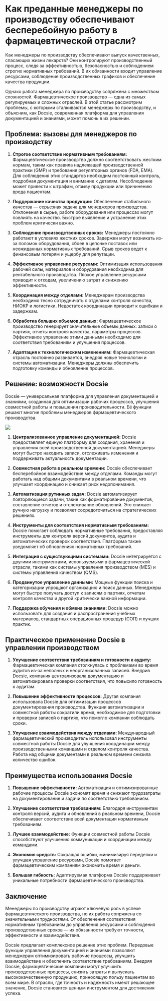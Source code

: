 # Как преданные менеджеры по производству обеспечивают бесперебойную работу в фармацевтической отрасли?

Как менеджеры по производству обеспечивают выпуск качественных, спасающих жизни лекарств? Они контролируют производственный процесс, следя за эффективностью, безопасностью и соблюдением строгих нормативных требований. В их обязанности входит управление ресурсами, соблюдение производственных графиков и обеспечение качества продукции.

Однако работа менеджера по производству сопряжена с множеством сложностей. Фармацевтическое производство — одна из самых регулируемых и сложных отраслей. В этой статье рассмотрим проблемы, с которыми сталкиваются менеджеры по производству, и объясним, как Docsie, современная платформа для управления документацией и знаниями, может помочь в их решении.

## Проблема: вызовы для менеджеров по производству

1. **Строгое соответствие нормативным требованиям:** Фармацевтическое производство должно соответствовать жестким нормам, таким как правила надлежащей производственной практики (GMP) и требования регуляторных органов (FDA, EMA). Для соблюдения этих стандартов необходим постоянный контроль, подробная документация и внимание к деталям. Несоблюдение может привести к штрафам, отзыву продукции или причинению вреда пациентам.

2. **Поддержание качества продукции:** Обеспечение стабильного качества — серьезная задача для менеджеров производства. Отклонения в сырье, работе оборудования или процессах могут повлиять на качество. Быстрое выявление и устранение этих проблем критически важно.

3. **Соблюдение производственных сроков:** Менеджеры постоянно работают в условиях жестких сроков. Задержки могут возникать из-за поломок оборудования, сбоев в цепочке поставок или неожиданных нормативных требований. Срыв сроков ведет к финансовым потерям и ущербу для репутации.

4. **Эффективное управление ресурсами:** Оптимизация использования рабочей силы, материалов и оборудования необходима для рентабельного производства. Плохое управление ресурсами приводит к отходам, увеличению затрат и снижению эффективности.

5. **Координация между отделами:** Менеджерам производства необходимо тесно сотрудничать с отделами контроля качества, НИОКР и логистики. Недостаток координации приводит к ошибкам и задержкам.

6. **Обработка больших объемов данных:** Фармацевтическое производство генерирует значительные объемы данных: записи о партиях, отчеты контроля качества, параметры процессов. Эффективное управление этими данными необходимо для соответствия требованиям и улучшения процессов.

7. **Адаптация к технологическим изменениям:** Фармацевтическая отрасль постоянно развивается, внедряя новые технологии и системы автоматизации. Менеджеры должны обеспечить подготовку команды и обновление процессов.

## Решение: возможности Docsie

Docsie — универсальная платформа для управления документацией и знаниями, созданная для оптимизации рабочих процессов, улучшения совместной работы и повышения производительности. Её функции решают многие проблемы менеджеров фармацевтического производства.

![](https://cdn.docsie.io/workspace_PxAvC1Uenuc7ad6H3/doc_XyRNLa5cwc5POC0vL/file_BbI6elxzMi3QbuPZ9/production_managers_2_687c0a46-9b83-6eb3-d2f4-1199e58f6049.jpg)

1. **Централизованное управление документацией:** Docsie предоставляет единую платформу для создания, хранения и управления всей производственной документацией. Менеджеры могут быстро находить записи, отслеживать изменения и поддерживать актуальность документации.

2. **Совместная работа в реальном времени:** Docsie обеспечивает бесперебойное взаимодействие между отделами. Команды могут работать над общими документами в реальном времени, что улучшает координацию и снижает риск недопонимания.

3. **Автоматизация рутинных задач:** Docsie автоматизирует повторяющиеся задачи, такие как форматирование документов, составление отчетов и отслеживание обновлений. Это снижает ручную нагрузку и позволяет сосредоточиться на стратегических решениях.

4. **Инструменты для соответствия нормативным требованиям:** Docsie помогает соблюдать нормативные требования, предоставляя инструменты для контроля версий документов, аудита и автоматических проверок соответствия. Платформа также уведомляет об обновлениях нормативных требований.

5. **Интеграция с существующими системами:** Docsie интегрируется с другими инструментами, используемыми в фармацевтической отрасли, такими как системы управления производством (MES) и системы управления качеством (QMS).

6. **Продвинутое управление данными:** Мощные функции поиска и категоризации упрощают организацию и поиск данных. Менеджеры могут быстро получать доступ к записям о партиях, отчетам контроля качества и другой критически важной информации.

7. **Поддержка обучения и обмена знаниями:** Docsie можно использовать для создания и распространения учебных материалов, стандартных операционных процедур (СОП) и лучших практик.

## Практическое применение Docsie в управлении производством

1. **Улучшение соответствия требованиям и готовности к аудиту:** Фармацевтическая компания столкнулась с проблемами во время аудитов из-за неполных и неорганизованных записей. Внедрив Docsie, компания централизовала документацию и автоматизировала проверки соответствия, что повысило готовность к аудитам.

2. **Повышение эффективности процессов:** Другая компания использовала Docsie для оптимизации процессов документирования производства. Функции автоматизации и совместной работы сократили время, необходимое для подготовки и проверки записей о партиях, что помогло компании соблюдать сроки.

3. **Улучшение взаимодействия между отделами:** Международный фармацевтический производитель использовал инструменты совместной работы Docsie для улучшения координации между производственными командами и отделом контроля качества. Работа над общими документами в реальном времени снизила количество ошибок.

## Преимущества использования Docsie

1. **Повышение эффективности:** Автоматизация и оптимизированные рабочие процессы Docsie экономят время и снижают трудозатраты на документирование и задачи по соответствию требованиям.

2. **Улучшение соответствия требованиям:** Благодаря инструментам контроля версий, аудита и обновлений в реальном времени, Docsie обеспечивает соответствие всей документации нормативным требованиям.

3. **Лучшее взаимодействие:** Функции совместной работы Docsie способствуют улучшению коммуникации и координации между командами.

4. **Экономия средств:** Сокращая ошибки, минимизируя переделки и улучшая управление ресурсами, Docsie помогает фармацевтическим компаниям экономить время и деньги.

5. **Большая гибкость:** Адаптируемая платформа Docsie поддерживает уникальные потребности фармацевтического производства.

## Заключение

Менеджеры по производству играют ключевую роль в успехе фармацевтического производства, но их работа сопряжена со значительными трудностями. От обеспечения соответствия нормативным требованиям до управления ресурсами и соблюдения производственных сроков — их обязанности требуют точности, эффективности и взаимодействия.

Docsie предлагает комплексное решение этих проблем. Передовые функции управления документацией и знаниями позволяют менеджерам оптимизировать рабочие процессы, улучшить взаимодействие и обеспечить соответствие требованиям. Внедряя Docsie, фармацевтические компании могут улучшить производственные процессы, снизить затраты и выпускать высококачественную продукцию, приносящую пользу пациентам во всем мире. В отрасли, где точность и надежность имеют решающее значение, Docsie становится ценным инструментом для достижения успеха.